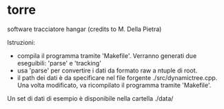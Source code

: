 # torre
software tracciatore hangar (credits to M. Della Pietra)

Istruzioni:
- compila il programma tramite 'Makefile'. Verranno generati due eseguibili: 'parse' e 'tracking'
- usa 'parse' per convertire i dati da formato raw a ntuple di root. 
- il path dei dati è da specificare nel file forgente ./src/dynamictree.cpp. Una volta modificato, va ricompilato il programma tramite 'Makefile'.

Un set di dati di esempio è disponibile nella cartella ./data/
